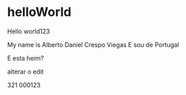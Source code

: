 # helloWorld
Hello world123

My name is Alberto Daniel Crespo Viegas
E sou de Portugal

E esta heim?


alterar o edit


321
000123
